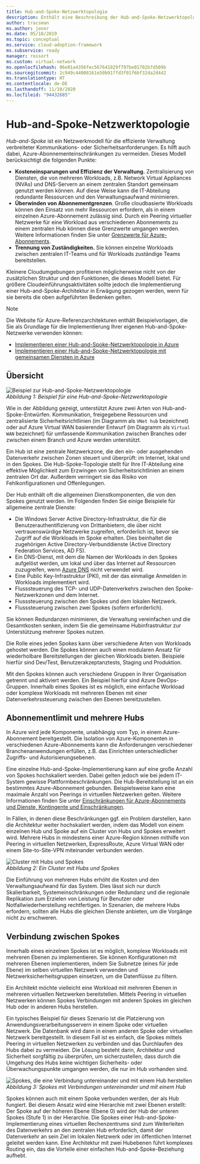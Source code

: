 ```yaml
---
title: Hub-and-Spoke-Netzwerktopologie
description: Enthält eine Beschreibung der Hub-and-Spoke-Netzwerktopologie zur effizienteren Verwaltung gemeinsamer Kommunikations- oder Sicherheitsanforderungen.
author: tracsman
ms.author: jonor
ms.date: 05/10/2019
ms.topic: conceptual
ms.service: cloud-adoption-framework
ms.subservice: ready
manager: rossort
ms.custom: virtual-network
ms.openlocfilehash: 06e01a4356fec567641829f797be01702b7d509b
ms.sourcegitcommit: 2c949c44008161e50b91ffd3f01f6bf32da2d4d2
ms.translationtype: HT
ms.contentlocale: de-DE
ms.lasthandoff: 11/10/2020
ms.locfileid: "94432685"
---
```

# <a name="hub-and-spoke-network-topology"></a>Hub-and-Spoke-Netzwerktopologie

_Hub-and-Spoke_ ist ein Netzwerkmodell für die effiziente Verwaltung verbreiteter Kommunikations- oder Sicherheitsanforderungen. Es hilft auch dabei, Azure-Abonnementeinschränkungen zu vermeiden. Dieses Modell berücksichtigt die folgenden Punkte:

- **Kosteneinsparungen und Effizienz der Verwaltung.** Zentralisierung von Diensten, die von mehreren Workloads, z.B. Network Virtual Appliances (NVAs) und DNS-Servern an einem zentralen Standort gemeinsam genutzt werden können. Auf diese Weise kann die IT-Abteilung redundante Ressourcen und den Verwaltungsaufwand minimieren.
- **Überwinden von Abonnementgrenzen**. Große cloudbasierte Workloads können den Einsatz von mehr Ressourcen erfordern, als in einem einzelnen Azure-Abonnement zulässig sind. Durch ein Peering virtueller Netzwerke für eine Workload aus verschiedenen Abonnements zu einem zentralen Hub können diese Grenzwerte umgangen werden. Weitere Informationen finden Sie unter [Grenzwerte für Azure-Abonnements](/azure/azure-resource-manager/management/azure-subscription-service-limits).
- **Trennung von Zuständigkeiten.** Sie können einzelne Workloads zwischen zentralen IT-Teams und für Workloads zuständige Teams bereitstellen.

Kleinere Cloudumgebungen profitieren möglicherweise nicht von der zusätzlichen Struktur und den Funktionen, die dieses Modell bietet. Für größere Cloudeinführungsaktivitäten sollte jedoch die Implementierung einer Hub-and-Spoke-Architektur in Erwägung gezogen werden, wenn für sie bereits die oben aufgeführten Bedenken gelten.

> [!NOTE]
> Die Website für Azure-Referenzarchitekturen enthält Beispielvorlagen, die Sie als Grundlage für die Implementierung Ihrer eigenen Hub-and-Spoke-Netzwerke verwenden können:
>
> - [Implementieren einer Hub-and-Spoke-Netzwerktopologie in Azure](/azure/architecture/reference-architectures/hybrid-networking/hub-spoke)
> - [Implementieren einer Hub-and-Spoke-Netzwerktopologie mit gemeinsamen Diensten in Azure](/azure/architecture/reference-architectures/hybrid-networking/#hub-spoke-network-topology)

## <a name="overview"></a>Übersicht

![Beispiel zur Hub-and-Spoke-Netzwerktopologie](../../_images/azure-best-practices/network-hub-spoke-high-level.png)  
_Abbildung 1: Beispiel für eine Hub-and-Spoke-Netzwerktopologie_

Wie in der Abbildung gezeigt, unterstützt Azure zwei Arten von Hub-and-Spoke-Entwürfen. Kommunikation, freigegebene Ressourcen und zentralisierte Sicherheitsrichtlinien (im Diagramm als `VNet hub` bezeichnet) oder auf Azure Virtual WAN basierender Entwurf (im Diagramm als `Virtual WAN` bezeichnet) für umfassende Kommunikation zwischen Branches oder zwischen einem Branch und Azure werden unterstützt.

Ein Hub ist eine zentrale Netzwerkzone, die den ein- oder ausgehenden Datenverkehr zwischen Zonen steuert und überprüft: im Internet, lokal und in den Spokes. Die Hub-Spoke-Topologie stellt für Ihre IT-Abteilung eine effektive Möglichkeit zum Erzwingen von Sicherheitsrichtlinien an einem zentralen Ort dar. Außerdem verringert sie das Risiko von Fehlkonfigurationen und Offenlegungen.

Der Hub enthält oft die allgemeinen Dienstkomponenten, die von den Spokes genutzt werden. Im Folgenden finden Sie einige Beispiele für allgemeine zentrale Dienste:

- Die Windows Server Active Directory-Infrastruktur, die für die Benutzerauthentifizierung von Drittanbietern, die über nicht vertrauenswürdige Netzwerke zugreifen, erforderlich ist, bevor sie Zugriff auf die Workloads im Spoke erhalten. Dies beinhaltet die zugehörigen Active Directory-Verbunddienste (Active Directory Federation Services, AD FS).
- Ein DNS-Dienst, mit dem die Namen der Workloads in den Spokes aufgelöst werden, um lokal und über das Internet auf Ressourcen zuzugreifen, wenn [Azure DNS](/azure/dns/dns-overview) nicht verwendet wird.
- Eine Public Key-Infrastruktur (PKI), mit der das einmalige Anmelden in Workloads implementiert wird.
- Flusssteuerung des TCP- und UDP-Datenverkehrs zwischen den Spoke-Netzwerkzonen und dem Internet.
- Flusssteuerung zwischen den Spokes und dem lokalen Netzwerk.
- Flusssteuerung zwischen zwei Spokes (sofern erforderlich).

Sie können Redundanzen minimieren, die Verwaltung vereinfachen und die Gesamtkosten senken, indem Sie die gemeinsame Hubinfrastruktur zur Unterstützung mehrerer Spokes nutzen.

Die Rolle eines jeden Spokes kann über verschiedene Arten von Workloads gehostet werden. Die Spokes können auch einen modularen Ansatz für wiederholbare Bereitstellungen der gleichen Workloads bieten. Beispiele hierfür sind Dev/Test, Benutzerakzeptanztests, Staging und Produktion.

Mit den Spokes können auch verschiedene Gruppen in Ihrer Organisation getrennt und aktiviert werden. Ein Beispiel hierfür sind Azure DevOps-Gruppen. Innerhalb eines Spokes ist es möglich, eine einfache Workload oder komplexe Workloads mit mehreren Ebenen mit einer Datenverkehrssteuerung zwischen den Ebenen bereitzustellen.

## <a name="subscription-limits-and-multiple-hubs"></a>Abonnementlimit und mehrere Hubs

In Azure wird jede Komponente, unabhängig vom Typ, in einem Azure-Abonnement bereitgestellt. Die Isolation von Azure-Komponenten in verschiedenen Azure-Abonnements kann die Anforderungen verschiedener Branchenanwendungen erfüllen, z.B. das Einrichten unterschiedlicher Zugriffs- und Autorisierungsebenen.

Eine einzelne Hub-and-Spoke-Implementierung kann auf eine große Anzahl von Spokes hochskaliert werden. Dabei gelten jedoch wie bei jedem IT-System gewisse Plattformbeschränkungen. Die Hub-Bereitstellung ist an ein bestimmtes Azure-Abonnement gebunden. Beispielsweise kann eine maximale Anzahl von Peerings in virtuellen Netzwerken gelten. Weitere Informationen finden Sie unter [Einschränkungen für Azure-Abonnements und Dienste, Kontingente und Einschränkungen](/azure/azure-resource-manager/management/azure-subscription-service-limits).

In Fällen, in denen diese Beschränkungen ggf. ein Problem darstellen, kann die Architektur weiter hochskaliert werden, indem das Modell von einem einzelnen Hub und Spoke auf ein Cluster von Hubs und Spokes erweitert wird. Mehrere Hubs in mindestens einer Azure-Region können mithilfe von Peering in virtuellen Netzwerken, ExpressRoute, Azure Virtual WAN oder einem Site-to-Site-VPN miteinander verbunden werden.

![Cluster mit Hubs und Spokes](../../_images/azure-best-practices/network-hub-spokes-cluster.png)  
_Abbildung 2: Ein Cluster mit Hubs und Spokes_

Die Einführung von mehreren Hubs erhöht die Kosten und den Verwaltungsaufwand für das System. Dies lässt sich nur durch Skalierbarkeit, Systemeinschränkungen oder Redundanz und die regionale Replikation zum Erzielen von Leistung für Benutzer oder Notfallwiederherstellung rechtfertigen. In Szenarien, die mehrere Hubs erfordern, sollten alle Hubs die gleichen Dienste anbieten, um die Vorgänge nicht zu erschweren.

## <a name="interconnection-between-spokes"></a>Verbindung zwischen Spokes

Innerhalb eines einzelnen Spokes ist es möglich, komplexe Workloads mit mehreren Ebenen zu implementieren. Sie können Konfigurationen mit mehreren Ebenen implementieren, indem Sie Subnetze (eines für jede Ebene) im selben virtuellen Netzwerk verwenden und Netzwerksicherheitsgruppen einsetzen, um die Datenflüsse zu filtern.

Ein Architekt möchte vielleicht eine Workload mit mehreren Ebenen in mehreren virtuellen Netzwerken bereitstellen. Mittels Peering in virtuellen Netzwerken können Spokes Verbindungen mit anderen Spokes im gleichen Hub oder in anderen Hubs herstellen.

Ein typisches Beispiel für dieses Szenario ist die Platzierung von Anwendungsverarbeitungsservern in einem Spoke oder virtuellen Netzwerk. Die Datenbank wird dann in einem anderen Spoke oder virtuellen Netzwerk bereitgestellt. In diesem Fall ist es einfach, die Spokes mittels Peering in virtuellen Netzwerken zu verbinden und das Durchlaufen des Hubs dabei zu vermeiden. Die Lösung besteht darin, Architektur und Sicherheit sorgfältig zu überprüfen, um sicherzustellen, dass durch die Umgehung des Hubs keine wichtigen Sicherheits- oder Überwachungspunkte umgangen werden, die nur im Hub vorhanden sind.

![Spokes, die eine Verbindung untereinander und mit einem Hub herstellen](../../_images/azure-best-practices/network-spoke-to-spoke.png)  
_Abbildung 3: Spokes mit Verbindungen untereinander und mit einem Hub_

Spokes können auch mit einem Spoke verbunden werden, der als Hub fungiert. Bei diesem Ansatz wird eine Hierarchie mit zwei Ebenen erstellt: Der Spoke auf der höheren Ebene (Ebene 0) wird der Hub der unteren Spokes (Stufe 1) in der Hierarchie. Die Spokes einer Hub-and-Spoke-Implementierung eines virtuellen Rechenzentrums sind zum Weiterleiten des Datenverkehrs an den zentralen Hub erforderlich, damit der Datenverkehr an sein Ziel im lokalen Netzwerk oder im öffentlichen Internet geleitet werden kann. Eine Architektur mit zwei Hubebenen führt komplexes Routing ein, das die Vorteile einer einfachen Hub-and-Spoke-Beziehung aufhebt.

